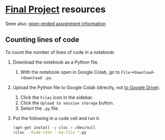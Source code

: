 # [Final Project](../final_project.md) resources

Seee also: [open-ended assignment information](../assignments/open_ended.md)

## Counting lines of code

To count the number of lines of code in a notebook:


1. Download the notebook as a Python file.
    1. With the notebook open in Google Colab, go to `File`->`Download`->`Download .py`.
1. Upload the Python file to Google Colab (directly, not [to Google Drive](../assignments.md#storing-data)).
    1. Click the `Files` icon in the sidebar.
    1. Click the `Upload to session storage` button.
    1. Select the `.py` file.
1. Put the following in a code cell and run it.

    ```sh
    !apt-get install -y cloc > /dev/null
    !cloc --hide-rate --by-file *.py
    ```

